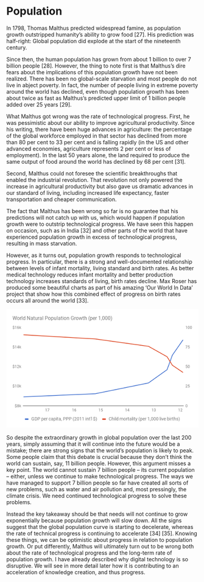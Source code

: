 # Population

In 1798, Thomas Malthus predicted widespread famine, as population growth outstripped humanity’s ability to grow food [27]. His prediction was half-right: Global population did explode at the start of the nineteenth century.
 
Since then, the human population has grown from about 1 billion to over 7 billion people [28]. However, the thing to note first is that Malthus’s dire fears about the implications of this population growth have not been realized. There has been no global-scale starvation and most people do not live in abject poverty. In fact, the number of people living in extreme poverty around the world has declined, even though population growth has been about twice as fast as Malthus’s predicted upper limit of 1 billion people added over 25 years [29].
 
What Malthus got wrong was the rate of technological progress. First, he was pessimistic about our ability to improve agricultural productivity. Since his writing, there have been huge advances in agriculture: the percentage of the global workforce employed in that sector has declined from more than 80 per cent to 33 per cent and is falling rapidly (in the US and other advanced economies, agriculture represents 2 per cent or less of employment). In the last 50 years alone, the land required to produce the same output of food around the world has declined by 68 per cent [31].
 
Second, Malthus could not foresee the scientific breakthroughs that enabled the industrial revolution. That revolution not only powered the increase in agricultural productivity but also gave us dramatic advances in our standard of living, including increased life expectancy, faster transportation and cheaper communication. 

The fact that Malthus has been wrong so far is no guarantee that his predictions will not catch up with us, which would happen if population growth were to outstrip technological progress. We have seen this happen on occasion, such as in India [32] and other parts of the world that have experienced population growth in excess of technological progress, resulting in mass starvation. 

However, as it turns out, population growth responds to technological progress. In particular, there is a strong and well-documented relationship between levels of infant mortality, living standard and birth rates. As better medical technology reduces infant mortality and better production technology increases standards of living, birth rates decline. Max Roser has produced some beautiful charts as part of his amazing ‘Our World In Data’ project that show how this combined effect of progress on birth rates occurs all around the world [33].

[![Population Growth](../assets/population-growth.png)](../Appendix.md#pop-growth)
 
So despite the extraordinary growth in global population over the last 200 years, simply assuming that it will continue into the future would be a mistake; there are strong signs that the world’s population is likely to peak. Some people claim that this debate is crucial because they don’t think the world can sustain, say, 11 billion people. However, this argument misses a key point. The world cannot sustain 7 billion people – its current population – either, unless we continue to make technological progress. The ways we have managed to support 7 billion people so far have created all sorts of new problems, such as water and air pollution and, most pressingly, the climate crisis. We need continued technological progress to solve these problems. 

Instead the key takeaway should be that needs will not continue to grow exponentially because population growth will slow down. All the signs suggest that the global population curve is starting to decelerate, whereas the rate of technical progress is continuing to accelerate [34] [35]. Knowing these things, we can be optimistic about progress in relation to population growth. Or put differently, Malthus will ultimately turn out to be wrong both about the rate of technological progress and the long-term rate of population growth.
I have already described why digital technology is so disruptive. We will see in more detail later how it is contributing to an acceleration of knowledge creation, and thus progress.
